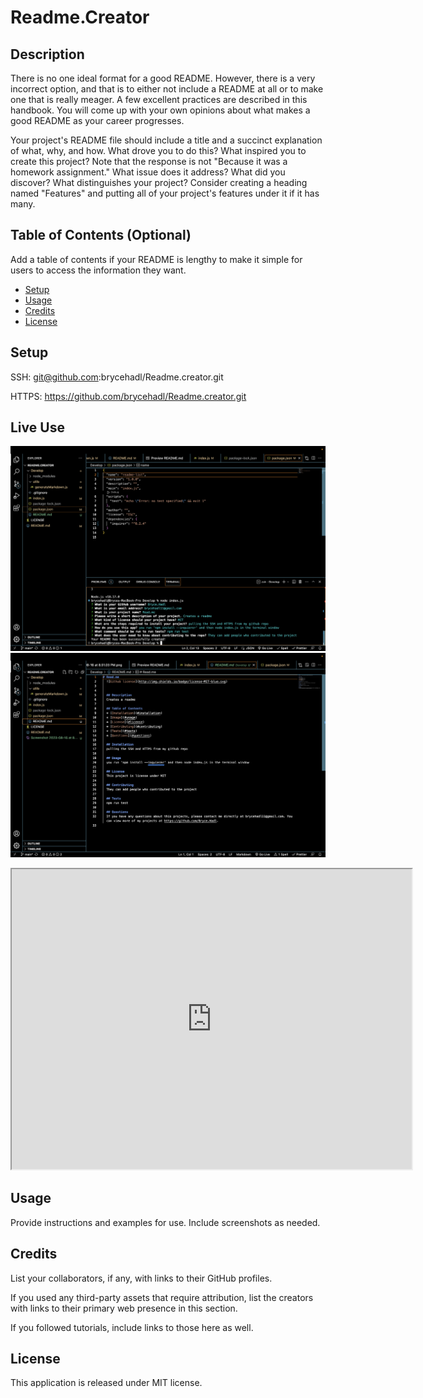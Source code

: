 # Readme.Creator

## Description 

There is no one ideal format for a good README. However, there is a very incorrect option, and that is to either not include a README at all or to make one that is really meager. A few excellent practices are described in this handbook. You will come up with your own opinions about what makes a good README as your career progresses.

Your project's README file should include a title and a succinct explanation of what, why, and how. What drove you to do this? What inspired you to create this project? Note that the response is not "Because it was a homework assignment." What issue does it address? What did you discover? What distinguishes your project? Consider creating a heading named "Features" and putting all of your project's features under it if it has many.

## Table of Contents (Optional)

Add a table of contents if your README is lengthy to make it simple for users to access the information they want.

* [Setup](#setup)
* [Usage](#usage)
* [Credits](#credits)
* [License](#license)


## Setup
SSH: git@github.com:brycehadl/Readme.creator.git

HTTPS: https://github.com/brycehadl/Readme.creator.git
## Live Use
![LIVE](<Screenshot 2023-08-16 at 8.51.03 PM.png>)
![NEW README](<Screenshot 2023-08-16 at 8.53.09 PM.png>)
<iframe src="https://drive.google.com/file/d/1bVfxG2iV3XBYL6zet_4V6ehxWZIDnee9/preview" width="640" height="480"></iframe>

## Usage 

Provide instructions and examples for use. Include screenshots as needed. 


## Credits

List your collaborators, if any, with links to their GitHub profiles.

If you used any third-party assets that require attribution, list the creators with links to their primary web presence in this section.

If you followed tutorials, include links to those here as well.



## License

This application is released under MIT license.




